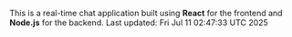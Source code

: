 This is a real-time chat application built using **React** for the frontend and **Node.js** for the backend.
Last updated: Fri Jul 11 02:47:33 UTC 2025
